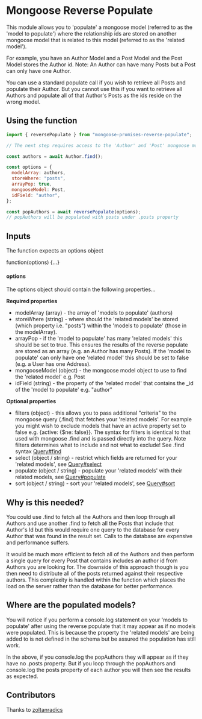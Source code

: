 # Mongoose Reverse Populate

This module allows you to 'populate' a mongoose model (referred to as the 'model to populate') where the relationship ids are stored on another mongoose model that is related to this model (referred to as the 'related model').

For example, you have an Author Model and a Post Model and the Post Model stores the Author id.
Note: An Author can have many Posts but a Post can only have one Author.

You can use a standard populate call if you wish to retrieve all Posts and populate their Author. But you cannot use this if you want to retrieve all Authors and populate all of that Author's Posts as the ids reside on the wrong model.

## Using the function

```js
import { reversePopulate } from "mongoose-promises-reverse-populate";

// The next step requires access to the 'Author' and 'Post' mongoose model

const authors = await Author.find();

const options = {
  modelArray: authors,
  storeWhere: "posts",
  arrayPop: true,
  mongooseModel: Post,
  idField: "author",
};

const popAuthors = await reversePopulate(options);
// popAuthors will be populated with posts under .posts property
```

## Inputs

The function expects an options object

function(options) {...}

#### options

The options object should contain the following properties...

**Required properties**

- modelArray (array) - the array of 'models to populate' (authors)
- storeWhere (string) - where should the 'related models' be stored (which property i.e. "posts") within the 'models to populate' (those in the modelArray).
- arrayPop - if the 'model to populate' has many 'related models' this should be set to true. This ensures the results of the reverse populate are stored as an array (e.g. an Author has many Posts). If the 'model to populate' can only have one 'related model' this should be set to false (e.g. a User has one Address).
- mongooseModel (object) - the mongoose model object to use to find the 'related model' e.g. Post
- idField (string) - the property of the 'related model' that contains the \_id of the 'model to populate' e.g. "author"

**Optional properties**

- filters (object) - this allows you to pass additional "criteria" to the mongoose query (.find) that fetches your 'related models'. For example you might wish to exclude models that have an active property set to false e.g. {active: {$ne: false}}. The syntax for filters is identical to that used with mongoose .find and is passed directly into the query. Note filters determines what to include and not what to exclude! See .find syntax [Query#find](http://mongoosejs.com/docs/api.html#query_Query-find)
- select (object / string) - restrict which fields are returned for your 'related models', see [Query#select](http://mongoosejs.com/docs/api.html#query_Query-select)
- populate (object / string) - populate your 'related models' with their related models, see [Query#populate](http://mongoosejs.com/docs/api.html#query_Query-populate)
- sort (object / string) - sort your 'related models', see [Query#sort](http://mongoosejs.com/docs/api.html#query_Query-sort)

## Why is this needed?

You could use .find to fetch all the Authors and then loop through all Authors and use another .find to fetch all the Posts that include that Author's Id but this would require one query to the database for every Author that was found in the result set. Calls to the database are expensive and performance suffers.

It would be much more efficient to fetch all of the Authors and then perform a single query for every Post that contains includes an author id from Authors you are looking for. The downside of this approach though is you then need to distribute all of the posts returned against their respective authors. This complexity is handled within the function which places the load on the server rather than the database for better performance.

## Where are the populated models?

You will notice if you perform a console.log statement on your 'models to populate' after using the reverse populate that it may appear as if no models were populated. This is because the property the 'related models' are being added to is not defined in the schema but be assured the population has still work.

In the above, if you console.log the popAuthors they will appear as if they have no .posts property. But if you loop through the popAuthors and console.log the posts property of each author you will then see the results as expected.

## Contributors

Thanks to [zoltanradics](https://github.com/zoltanradics)
